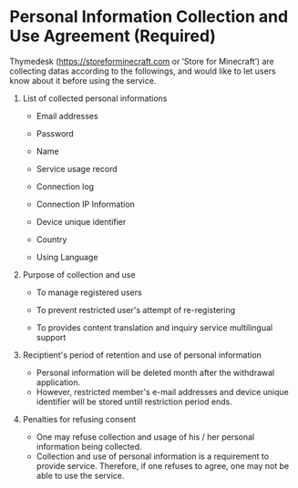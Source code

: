 ﻿# Personal Information Collection and Use Agreement (Required)

Thymedesk (https://storeforminecraft.com or ‘Store for Minecraft’) are collecting datas according to the followings, and would like to let users know about it before using the service.

1. List of collected personal informations

   * Email addresses

   * Password

   * Name

   * Service usage record

   * Connection log

   * Connection IP Information

   * Device unique identifier

   * Country

   * Using Language

     

2. Purpose of collection and use

   * To manage registered users

   * To prevent restricted user's attempt of re-registering

   * To provides content translation and inquiry service multilingual support

     

3. Reciptient's period of retention and use of personal information

   * Personal information will be deleted month after the withdrawal application. 
   * However, restricted member's e-mail addresses and device unique identifier will be stored untill restriction period ends.



4. Penalties for refusing consent
   * One may refuse collection and usage of his / her personal information being collected.
   * Collection and use of personal information is a requirement to provide service. Therefore, if one refuses to agree, one may not be able to use the service.
